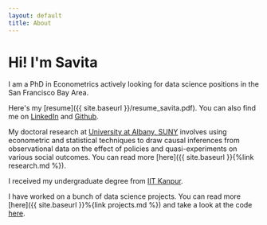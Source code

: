 ```yaml
---
layout: default
title: About
---
```


# Hi! I'm Savita  
I am a PhD in Econometrics actively looking for data science positions in the San Francisco Bay Area.  

Here's my [resume]({{ site.baseurl }}/resume_savita.pdf). You can also find me on [LinkedIn](https://www.linkedin.com/in/savitaramaprasad/) and [Github](https://github.com/savita-ramaprasad/). 
<!-- You can email at [first-name].tungu@gmail.com. -->

My doctoral research at [University at Albany, SUNY](https://www.albany.edu/)
involves using econometric and statistical techniques to draw causal
inferences from observational data on the effect of policies and
quasi-experiments on various social outcomes. You can read more [here]({{ site.baseurl }}{%link research.md %}).

I received my undergraduate degree from [IIT Kanpur](http://www.iitk.ac.in/).

I have worked on a bunch of data science projects. You can read more [here]({{ site.baseurl }}%{link projects.md %}) and take a look at the code [here](https://github.com/savita-ramaprasad/data-science-challenges).